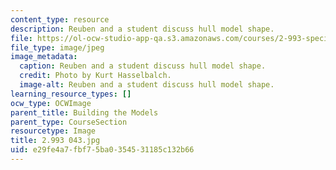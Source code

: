 ```yaml
---
content_type: resource
description: Reuben and a student discuss hull model shape.
file: https://ol-ocw-studio-app-qa.s3.amazonaws.com/courses/2-993-special-topics-in-mechanical-engineering-the-art-and-science-of-boat-design-january-iap-2007/e29fe4a7fbf75ba0354531185c132b66_2993043.jpg
file_type: image/jpeg
image_metadata:
  caption: Reuben and a student discuss hull model shape.
  credit: Photo by Kurt Hasselbalch.
  image-alt: Reuben and a student discuss hull model shape.
learning_resource_types: []
ocw_type: OCWImage
parent_title: Building the Models
parent_type: CourseSection
resourcetype: Image
title: 2.993 043.jpg
uid: e29fe4a7-fbf7-5ba0-3545-31185c132b66
---
```

